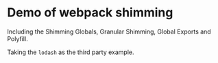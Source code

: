 # Demo of webpack shimming

Including the Shimming Globals, Granular Shimming, Global Exports and Polyfill.

Taking the `lodash` as the third party example.
